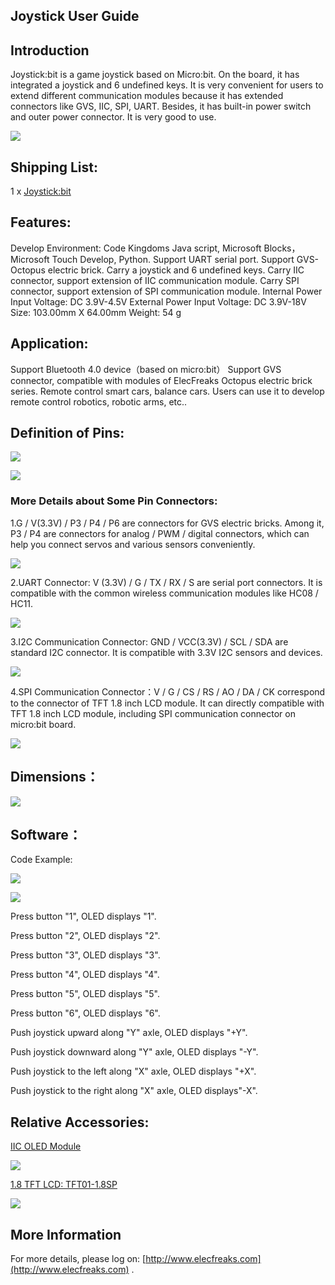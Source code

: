 ## Joystick User Guide

## Introduction 

Joystick:bit is a game joystick based on Micro:bit. On the board, it has integrated a joystick and 6 undefined keys. It is very convenient for users to extend different communication modules because it has extended connectors like GVS, IIC, SPI, UART. Besides, it has built-in power switch and outer power connector. It is very good to use.

![](https://www.elecfreaks.com/wp-content/uploads/2018/04/2-2.png)


## Shipping List:

1 x [Joystick:bit](http://www.elecfreaks.com/estore/elecfreaks-joystick-bit-for-micro-bit.html)


## Features:

Develop Environment: Code Kingdoms Java script, Microsoft Blocks，Microsoft Touch Develop, Python.
Support UART serial port.
Support GVS-Octopus electric brick.
Carry a joystick and 6 undefined keys.
Carry IIC connector, support extension of IIC communication module.
Carry SPI connector, support extension of SPI communication module.
Internal Power Input Voltage: DC 3.9V-4.5V
External Power Input Voltage: DC 3.9V-18V
Size: 103.00mm X 64.00mm
Weight: 54 g


## Application:

Support Bluetooth 4.0 device（based on micro:bit）
Support GVS connector, compatible with modules of ElecFreaks Octopus electric brick series.
Remote control smart cars, balance cars.
Users can use it to develop remote control robotics, robotic arms, etc..


## Definition of Pins:

![](https://www.elecfreaks.com/wp-content/uploads/2018/04/3-2.png)

![](https://www.elecfreaks.com/wp-content/uploads/2018/04/4-1.png)


### More Details about Some Pin Connectors:

1.G / V(3.3V) / P3 / P4 / P6 are connectors for GVS electric bricks. Among it, P3 / P4 are connectors for analog / PWM / digital connectors, which can help you connect servos and various sensors conveniently.

![](https://www.elecfreaks.com/wp-content/uploads/2018/04/5-1.png)


2.UART Connector: V (3.3V) / G / TX / RX / S are serial port connectors. It is compatible with the common wireless communication modules like HC08 / HC11.

![](https://www.elecfreaks.com/wp-content/uploads/2018/04/6-1.png)


3.I2C Communication Connector: GND / VCC(3.3V) / SCL / SDA are standard I2C connector. It is compatible with 3.3V I2C sensors and devices.

![](https://www.elecfreaks.com/wp-content/uploads/2018/04/7.png)


4.SPI Communication Connector：V / G / CS / RS / AO / DA / CK correspond to the connector of TFT 1.8 inch LCD module. It can directly compatible with TFT 1.8 inch LCD module, including SPI communication connector on micro:bit board.

![](https://www.elecfreaks.com/wp-content/uploads/2018/04/8.png)


## Dimensions：

![](https://www.elecfreaks.com/wp-content/uploads/2018/04/9.png)


## Software： 
Code Example:

![](https://www.elecfreaks.com/wp-content/uploads/2018/04/10.png)

![](https://www.elecfreaks.com/wp-content/uploads/2018/04/11.png)


Press button "1", OLED displays "1".

Press button "2", OLED displays "2".

Press button "3", OLED displays "3".

Press button "4", OLED displays "4".

Press button "5", OLED displays "5".

Press button "6", OLED displays "6".

Push joystick upward along "Y" axle, OLED displays "+Y".

Push joystick downward along "Y" axle, OLED displays "-Y".

Push joystick to the left along "X" axle, OLED displays "+X".

Push joystick to the right along "X" axle, OLED displays"-X".


## Relative Accessories:

[IIC OLED Module](http://www.elecfreaks.com/estore/iic-oled.html)

![](https://www.elecfreaks.com/wp-content/uploads/2018/04/12.png)

[1.8 TFT LCD: TFT01-1.8SP](http://www.elecfreaks.com/estore/1-8-tft-lcd-tft01-1-8sp.html)

![](https://www.elecfreaks.com/wp-content/uploads/2018/04/13.png)


## More Information

For more details, please log on: [http://www.elecfreaks.com](http://www.elecfreaks.com) .
